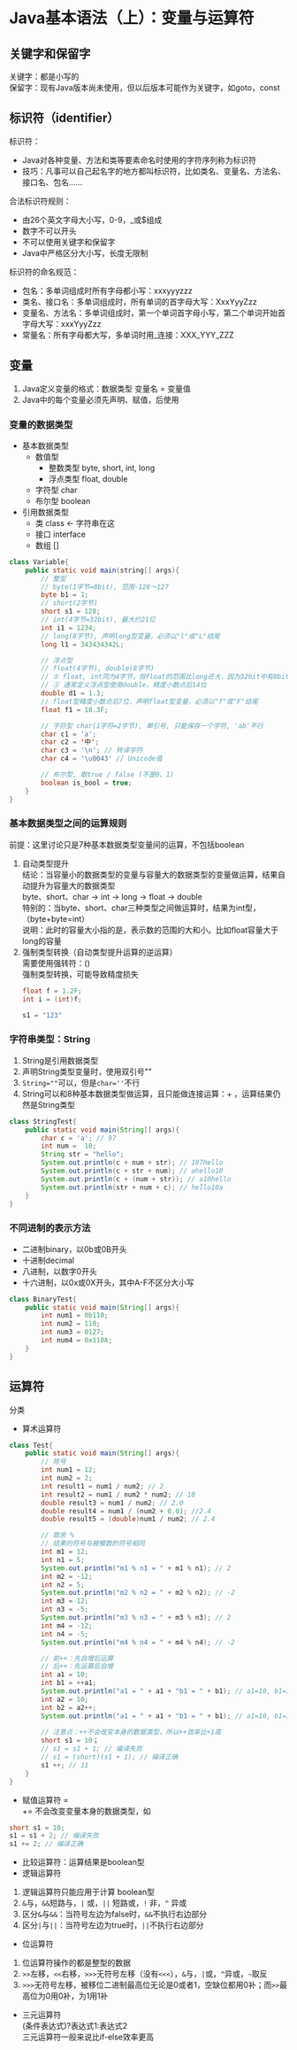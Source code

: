 # Java基本语法（上）：变量与运算符

## 关键字和保留字
关键字：都是小写的  
保留字：现有Java版本尚未使用，但以后版本可能作为关键字，如goto，const  

## 标识符（identifier）
标识符：  
- Java对各种变量、方法和类等要素命名时使用的字符序列称为标识符  
- 技巧：凡事可以自己起名字的地方都叫标识符，比如类名、变量名、方法名、接口名、包名……  

合法标识符规则：  
- 由26个英文字母大小写，0-9，_或$组成
- 数字不可以开头
- 不可以使用关键字和保留字
- Java中严格区分大小写，长度无限制  

标识符的命名规范：  
- 包名：多单词组成时所有字母都小写：xxxyyyzzz
- 类名、接口名：多单词组成时，所有单词的首字母大写：XxxYyyZzz
- 变量名、方法名：多单词组成时，第一个单词首字母小写，第二个单词开始首字母大写：xxxYyyZzz
- 常量名：所有字母都大写，多单词时用_连接：XXX_YYY_ZZZ  

## 变量
1. Java定义变量的格式：数据类型 变量名 = 变量值
2. Java中的每个变量必须先声明、赋值，后使用  

### 变量的数据类型  
- 基本数据类型  
    - 数值型
        - 整数类型 byte, short, int, long
        - 浮点类型 float, double
    - 字符型 char
    - 布尔型 boolean
- 引用数据类型
    - 类 class <- 字符串在这
    - 接口 interface
    - 数组 []  
```java
class Variable{
    public static void main(string[] args){
        // 整型
        // byte(1字节=8bit), 范围-128～127
        byte b1 = 1;
        // short(2字节)
        short s1 = 128;
        // int(4字节=32bit), 最大约21亿
        int i1 = 1234; 
        // long(8字节), 声明long型变量，必须以"l"或"L"结尾
        long l1 = 343434342L;

        // 浮点型
        // float(4字节), double(8字节)
        // ① float, int同为4字节，但float的范围比long还大，因为32bit中有8bit是指数段，
        // ② 通常定义浮点型使用double，精度小数点后14位
        double d1 = 1.3;
        // float型精度小数点后7位，声明float型变量，必须以"f"或"F"结尾
        float f1 = 18.3F;

        // 字符型 char(1字符=2字节), 单引号, 只能保存一个字符, 'ab'不行
        char c1 = 'a'; 
        char c2 = '中';
        char c3 = '\n'; // 转译字符
        char c4 = '\u0043' // Unicode值

        // 布尔型, 取true / false (不是0、1)
        boolean is_bool = true;
    }
}
```

### 基本数据类型之间的运算规则  
前提：这里讨论只是7种基本数据类型变量间的运算，不包括boolean  
1. 自动类型提升  
结论：当容量小的数据类型的变量与容量大的数据类型的变量做运算，结果自动提升为容量大的数据类型  
byte、short、char -> int -> long -> float -> double  
特别的：当byte、short、char三种类型之间做运算时，结果为int型，（byte+byte=int）  
说明：此时的容量大小指的是，表示数的范围的大和小。比如float容量大于long的容量
2. 强制类型转换（自动类型提升运算的逆运算）  
需要使用强转符：()  
强制类型转换，可能导致精度损失
    ```java
    float f = 1.2F;
    int i = (int)f;

    s1 = "123"
    ```  

### 字符串类型：String
1. String是引用数据类型
2. 声明String类型变量时，使用双引号""
3. `String=""`可以，但是`char=''`不行
4. String可以和8种基本数据类型做运算，且只能做连接运算：+ ，运算结果仍然是String类型
```java
class StringTest{
    public static void main(String[] args){
        char c = 'a'; // 97
        int num =  10;
        String str = "hello"; 
        System.out.println(c + num + str); // 107hello
        System.out.println(c + str + num); // ahello10
        System.out.println(c + (num + str)); // a10hello
        System.out.println(str + num + c); // hello10a
    }
}
```

### 不同进制的表示方法
- 二进制binary，以0b或0B开头
- 十进制decimal
- 八进制，以数字0开头
- 十六进制，以0x或0X开头，其中A-F不区分大小写
```java
class BinaryTest{
    public static void main(String[] args){
        int num1 = 0b110;
        int num2 = 110;
        int num3 = 0127;
        int num4 = 0x110A;
    }
}
```

## 运算符
分类
- 算术运算符  
```java
class Test{
    public static void main(String[] args){
        // 除号
        int num1 = 12;
        int num2 = 2;
        int result1 = num1 / num2; // 2
        int result2 = num1 / num2 * num2; // 10
        double result3 = num1 / num2; // 2.0
        double result4 = num1 / (num2 + 0.0); //2.4
        double result5 = (double)num1 / num2; // 2.4

        // 取余 %
        // 结果的符号与被模数的符号相同
        int m1 = 12;
        int n1 = 5;
        System.out.println("m1 % n1 = " + m1 % n1); // 2
        int m2 = -12;
        int n2 = 5;
        System.out.println("m2 % n2 = " + m2 % n2); // -2
        int m3 = 12;
        int n3 = -5;
        System.out.println("m3 % n3 = " + m3 % n3); // 2
        int m4 = -12;
        int n4 = -5;
        System.out.println("m4 % n4 = " + m4 % n4); // -2

        // 前++：先自增后运算
        // 后++：先运算后自增
        int a1 = 10;
        int b1 = ++a1;
        System.out.println("a1 = " + a1 + "b1 = " + b1); // a1=10, b1=11
        int a2 = 10;
        int b2 = a2++;
        System.out.println("a1 = " + a1 + "b1 = " + b1); // a1=10, b1=10
        
        // 注意点：++不会改变本身的数据类型，所以++效率比+1高
        short s1 = 10；
        // s1 = s1 + 1; // 编译失败
        // s1 = (short)(s1 + 1); // 编译正确
        s1 ++; // 11
    }
}
```
- 赋值运算符 =  
+= 不会改变变量本身的数据类型，如
```java
short s1 = 10; 
s1 = s1 + 2; // 编译失败
s1 += 2; // 编译正确
```
- 比较运算符：运算结果是boolean型
- 逻辑运算符  
1. 逻辑运算符只能应用于计算
boolean型  
2. `&`与，`&&`短路与，`|` 或，`||` 短路或，`!` 非，`^` 异或  
3. 区分`&`与`&&`：当符号左边为false时，`&&`不执行右边部分  
4. 区分`|`与`||`：当符号左边为true时，`||`不执行右边部分  
- 位运算符
1. 位运算符操作的都是整型的数据  
2. `>>`左移，`<<`右移，`>>>`无符号左移（没有`<<<`），`&`与，`|`或，`^`异或，`~`取反  
3. `>>>`无符号左移，被移位二进制最高位无论是0或者1，空缺位都用0补；而`>>`最高位为0用0补，为1用1补
- 三元运算符  
(条件表达式)?表达式1:表达式2  
三元运算符一般来说比if-else效率更高

